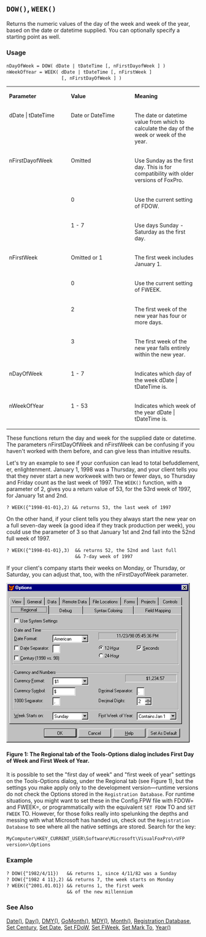## `DOW()`, `WEEK()`

Returns the numeric values of the day of the week and week of the year, based on the date or datetime supplied. You can optionally specify a starting point as well.

### Usage

```foxpro
nDayOfWeek = DOW( dDate | tDateTime [, nFirstDayofWeek ] )
nWeekOfYear = WEEK( dDate | tDateTime [, nFirstWeek ]
                    [, nFirstDayOfWeek ] )
```
<table>
<tr>
  <td width="32%" valign="top">
  <p><b>Parameter</b></p>
  </td>
  <td width="23%" valign="top">
  <p><b>Value</b></p>
  </td>
  <td width="45%" valign="top">
  <p><b>Meaning</b></p>
  </td>
 </tr>
<tr>
  <td width="32%" valign="top">
  <p>dDate | tDateTime</p>
  </td>
  <td width="23%" valign="top">
  <p>Date or DateTime</p>
  </td>
  <td width="45%" valign="top">
  <p>The date or datetime value from which to calculate the day of the week or week of the year.</p>
  </td>
 </tr>
<tr>
  <td width="32%" rowspan="3" valign="top">
  <p>nFirstDayofWeek</p>
  </td>
  <td width="23%" valign="top">
  <p>Omitted</p>
  </td>
  <td width="45%" valign="top">
  <p>Use Sunday as the first day. This is for compatibility with older versions of FoxPro.</p>
  </td>
 </tr>
<tr>
  <td width="33%" valign="top">
  <p>0</p>
  </td>
  <td width="67%" valign="top">
  <p>Use the current setting of FDOW.</p>
  </td>
 </tr>
<tr>
  <td width="33%" valign="top">
  <p>1 - 7</p>
  </td>
  <td width="67%" valign="top">
  <p>Use days Sunday - Saturday as the first day.</p>
  </td>
 </tr>
<tr>
  <td width="32%" rowspan="4" valign="top">
  <p>nFirstWeek</p>
  </td>
  <td width="23%" valign="top">
  <p>Omitted or 1</p>
  </td>
  <td width="45%" valign="top">
  <p>The first week includes January 1.</p>
  </td>
 </tr>
<tr>
  <td width="33%" valign="top">
  <p>0</p>
  </td>
  <td width="67%" valign="top">
  <p>Use the current setting of FWEEK.</p>
  </td>
 </tr>
<tr>
  <td width="33%" valign="top">
  <p>2</p>
  </td>
  <td width="67%" valign="top">
  <p>The first week of the new year has four or more days.</p>
  </td>
 </tr>
<tr>
  <td width="33%" valign="top">
  <p>3</p>
  </td>
  <td width="67%" valign="top">
  <p>The first week of the new year falls entirely within the new year.</p>
  </td>
 </tr>
<tr>
  <td width="32%" valign="top">
  <p>nDayOfWeek</p>
  </td>
  <td width="23%" valign="top">
  <p>1 - 7</p>
  </td>
  <td width="45%" valign="top">
  <p>Indicates which day of the week dDate | tDateTime is.<b ></b></p>
  </td>
 </tr>
<tr>
  <td width="32%" valign="top">
  <p>nWeekOfYear</p>
  </td>
  <td width="23%" valign="top">
  <p>1 - 53</p>
  </td>
  <td width="45%" valign="top">
  <p>Indicates which week of the year dDate | tDateTime is.</p>
  </td>
 </tr>
</table>

These functions return the day and week for the supplied date or datetime. The parameters nFirstDayOfWeek and nFirstWeek can be confusing if you haven't worked with them before, and can give less than intuitive results.

Let's try an example to see if your confusion can lead to total befuddlement, er, enlightenment. January 1, 1998 was a Thursday, and your client tells you that they never start a new workweek with two or fewer days, so Thursday and Friday count as the last week of 1997. The `WEEK()` function, with a parameter of 2, gives you a return value of 53, for the 53rd week of 1997, for January 1st and 2nd.

```foxpro
? WEEK({^1998-01-01},2) && returns 53, the last week of 1997
```
On the other hand, if your client tells you they always start the new year on a full seven-day week (a good idea if they track production per week), you could use the parameter of 3 so that January 1st and 2nd fall into the 52nd full week of 1997.

```foxpro
? WEEK({^1998-01-01},3)  && returns 52, the 52nd and last full 
                         && 7-day week of 1997
```
If your client's company starts their weeks on Monday, or Thursday, or Saturday, you can adjust that, too, with the nFirstDayofWeek parameter.

![](s4g288a.GIF)

#### Figure 1: The Regional tab of the Tools-Options dialog includes First Day of Week and First Week of Year.

It is possible to set the "first day of week" and "first week of year" settings on the Tools-Options dialog, under the Regional tab (see Figure 1), but the settings you make apply only to the development version&mdash;runtime versions do not check the Options stored in the `Registration Database`. For runtime situations, you might want to set these in the Config.FPW file with FDOW= and FWEEK=, or programmatically with the equivalent `SET FDOW` TO and `SET FWEEK` TO. However, for those folks really into spelunking the depths and messing with what Microsoft has handed us, check out the `Registration Database` to see where all the native settings are stored. Search for the key: 

```foxpro
MyComputer\HKEY_CURRENT_USER\Software\Microsoft\VisualFoxPro\<VFP version>\Options
```
### Example

```foxpro
? DOW({^1982/4/11})   && returns 1, since 4/11/82 was a Sunday
? DOW({^1982 4 11},2) && returns 7, the week starts on Monday
? WEEK({^2001.01.01}) && returns 1, the first week
                      && of the new millennium
```
### See Also

[Date()](s4g031.md), [Day()](s4g030.md), [DMY()](s4g032.md), [GoMonth()](s4g033.md), [MDY()](s4g032.md), [Month()](s4g030.md), [Registration Database](s4g300.md), [Set Century](s4g035.md), [Set Date](s4g035.md), [Set FDoW](s4g295.md), [Set FWeek](s4g295.md), [Set Mark To](s4g035.md), [Year()](s4g030.md)